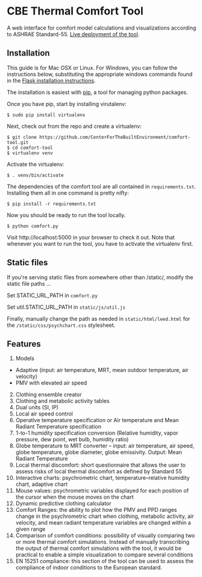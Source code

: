 CBE Thermal Comfort Tool
========================

A web interface for comfort model calculations and visualizations according to ASHRAE Standard-55. [Live deployment of the tool](http://smap.cbe.berkeley.edu/comforttool).

Installation
------------

This guide is for Mac OSX or Linux. For Windows, you can follow the instructions below, substituting the appropriate windows commands found in the [Flask installation instructions](http://flask.pocoo.org/docs/0.10/installation/).

The installation is easiest with [pip](http://pip.readthedocs.org/en/latest/installing.html), a tool for managing python packages.

Once you have pip, start by installing virutalenv:

`$ sudo pip install virtualenv`

Next, check out from the repo and create a virtualenv:

```
$ git clone https://github.com/CenterForTheBuiltEnvironment/comfort-tool.git
$ cd comfort-tool
$ virtualenv venv
```

Activate the virtualenv:

`$ . venv/bin/activate`

The dependencies of the comfort tool are all contained in `requirements.txt`. Installing them all in one command is pretty nifty:

`$ pip install -r requirements.txt`

Now you should be ready to run the tool locally.

`$ python comfort.py`

Visit http://localhost:5000 in your browser to check it out. Note that whenever you want to run the tool, you have to activate the virtualenv first.

Static files
------------

If you're serving static files from somewhere other than /static/, modify the static file paths ...

Set STATIC_URL_PATH in `comfort.py`

Set util.STATIC_URL_PATH in `static/js/util.js`

Finally, manually change the path as needed in `static/html/leed.html` for the `/static/css/psychchart.css` stylesheet.

Features
--------

1. Models
  * Adaptive (input: air temperature, MRT, mean outdoor temperature, air velocity)
  * PMV with elevated air speed
2. Clothing ensemble creator
3. Clothing and metabolic activity tables
4. Dual units (SI, IP)
5. Local air speed control
6. Operative temperature specification or Air temperature and Mean Radiant Temperature specification
7. 1-to-1 humidity specification conversion (Relative humidity, vapor pressure, dew point, wet bulb, humidity ratio)
8. Globe temperature to MRT converter – input: air temperature, air speed, globe temperature, globe diameter, globe emissivity. Output: Mean Radiant Temperature
9. Local thermal discomfort: short questionnaire that allows the user to assess risks of local thermal discomfort as defined by Standard 55
10. Interactive charts: psychrometric chart, temperature–relative humidity chart, adaptive chart
11. Mouse values: psychrometric variables displayed for each position of the cursor when the mouse moves on the chart
12. Dynamic predictive clothing calculator
13. Comfort Ranges: the ability to plot how the PMV and PPD ranges change in the psychrometric chart when clothing, metabolic activity, air velocity, and mean radiant temperature variables are changed within a given range
14. Comparison of comfort conditions: possibility of visually comparing two or more thermal comfort simulations. Instead of manually transcribing the output of thermal comfort simulations with the tool, it would be practical to enable a simple visualization to compare several conditions
15. EN 15251 compliance: this section of the tool can be used to assess the compliance of indoor conditions to the European standard.
